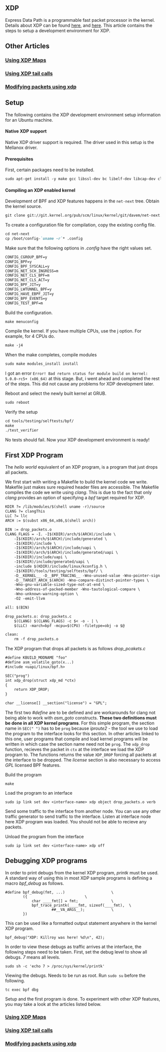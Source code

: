 ## XDP
Express Data Path is a programmable fast packet processor in the kernel. Details about XDP can be found [here](https://dl.acm.org/citation.cfm?id=3281443), and [here](https://developers.redhat.com/blog/2018/12/06/achieving-high-performance-low-latency-networking-with-xdp-part-1/). This article contains the steps to setup a development environment for XDP.  

## Other Articles
### [Using XDP Maps](https://priyankaselvan.github.io/eXpress-Data-Path--Maps)
### [Using XDP tail calls](https://priyankaselvan.github.io/eXpress-Data-Path--TailCalls)
### [Modifying packets using xdp](https://priyaselvan.github.io/eXpress-Data-Path--Packet-Inspection/)

## Setup

The following contains the XDP development environment setup information for an Ubuntu machine.

#### Native XDP support
Native XDP driver support is required. The driver used in this setup is the Mellanox driver. 

#### Prerequisites
First, certain packages need to be installed.
```markdown
sudo apt-get install -y make gcc libssl-dev bc libelf-dev libcap-dev clang gcc-multilib llvm libncurses5-dev git pkg-config libmnl-dev bison flex graphviz git exuberant-ctags binutils iproute2 
```

#### Compiling an XDP enabled kernel
Development of BPF and XDP features happens in the `net-next` tree. Obtain the kernel source.
```markdown
git clone git://git.kernel.org/pub/scm/linux/kernel/git/davem/net-next.git
```

To create a configuration file for compilation, copy the existing config file.
```markdown
cd net-next
cp /boot/config-`uname -r`* .config
```

Make sure that the following options in _.config_ have the right values set.
```markdown
CONFIG_CGROUP_BPF=y
CONFIG_BPF=y
CONFIG_BPF_SYSCALL=y
CONFIG_NET_SCH_INGRESS=m
CONFIG_NET_CLS_BPF=m
CONFIG_NET_CLS_ACT=y
CONFIG_BPF_JIT=y
CONFIG_LWTUNNEL_BPF=y
CONFIG_HAVE_EBPF_JIT=y
CONFIG_BPF_EVENTS=y
CONFIG_TEST_BPF=m
```

Build the configuration.
```markdown
make menuconfig
```

Compile the kernel. If you have multiple CPUs, use the j option. For example, for 4 CPUs do. 
```markdown
make -j4
```

When the make completes, compile modules
```markdown
sudo make modules_install install
```

I got an error `Error! Bad return status for module build on kernel: 5.0.0-rc5+ (x86_64)` at this stage. But, i went ahead and completed the rest of the steps. This did not cause any problems for XDP development later.

Reboot and select the newly built kernel at GRUB. 
```markdown
sudo reboot
```

Verify the setup
```markdown
cd tools/testing/selftests/bpf/
make
./test_verifier
```

No tests should fail. Now your XDP development environment is ready!

## First XDP Program
The _hello world_ equivalent of an XDP program, is a program that just drops all packets. 

We first start with writing a Makefile to build the kernel code we write.  Makefile just makes sure required header files are accessible. The Makefile compiles the code we write using _clang_. This is due to the fact that only _clang_ provides an option of specifying a _bpf_ target required for XDP. 

```markdown
KDIR ?= /lib/modules/$(shell uname -r)/source
CLANG ?= clangThis
LLC ?= llc
ARCH := $(subst x86_64,x86,$(shell arch))

BIN := drop_packets.o
CLANG_FLAGS = -I. -I$(KDIR)/arch/$(ARCH)/include \
    -I$(KDIR)/arch/$(ARCH)/include/generated \
    -I$(KDIR)/include \
    -I$(KDIR)/arch/$(ARCH)/include/uapi \
    -I$(KDIR)/arch/$(ARCH)/include/generated/uapi \
    -I$(KDIR)/include/uapi \
    -I$(KDIR)/include/generated/uapi \
    -include $(KDIR)/include/linux/kconfig.h \
    -I$(KDIR)/tools/testing/selftests/bpf/ \
    -D__KERNEL__ -D__BPF_TRACING__ -Wno-unused-value -Wno-pointer-sign \
    -D__TARGET_ARCH_$(ARCH) -Wno-compare-distinct-pointer-types \
    -Wno-gnu-variable-sized-type-not-at-end \
    -Wno-address-of-packed-member -Wno-tautological-compare \
    -Wno-unknown-warning-option \
    -O2 -emit-llvm

all: $(BIN)

drop_packets.o: drop_packets.c
    $(CLANG) $(CLANG_FLAGS) -c $< -o - | \
    $(LLC) -march=bpf -mcpu=$(CPU) -filetype=obj -o $@

clean:
    rm -f drop_packets.o
```

The XDP program that drops all packets is as follows _drop_pcakets.c_
```markdown
#define KBUILD_MODNAME "foo"
#define asm_volatile_goto(x...)
#include <uapi/linux/bpf.h>

SEC("prog")
int xdp_drop(struct xdp_md *ctx)
{
    return XDP_DROP;
}

char __license[] __section("license") = "GPL";
```

The first two _#define_ are to be defined and are workarounds for clang not being able to work with _asm_goto_ constructs. __These two definitions must be done in all XDP kernel programs__. For this simple program, the section name in `SEC(" ")` has to be `prog` because _iproute2_ - the tool we use to load the program to the interface looks for this section. In other articles linked to this one, user programs that compile and load kernel programs will be written in which case the section name need not be `prog`. The `xdp_drop` function, recieves the packet in `ctx` at the interface we load the XDP program to. The functions returns the value `XDP_DROP` forcing all packets at the interface to be dropped. The _license_ section is also necessary to access _GPL_ licensed BPF features. 

Build the program
```
make
```

Load the program to an interface
```
sudo ip link set dev <interface-name> xdp object drop_packets.o verb
```

Send some traffic to the interface from another node. You can use any other traffic generator to send traffic to the interface. Listen at interface node here XDP program was loaded. You should not be able to recieve any packets. 

Unload the program from the interface
```
sudo ip link set dev <interface-name> xdp off
```

## Debugging XDP programs
In order to print debugs from the kernel XDP program, _printk_ must be used. A standard way of using this in most XDP sample programs is defining a macro _bpf_debug_ as follows. 
```
#define bpf_debug(fmt, ...)                     \
        ({                          \
            char ____fmt[] = fmt;               \
            bpf_trace_printk(____fmt, sizeof(____fmt),  \
                     ##__VA_ARGS__);            \
        })
```

This can be used like a formatted output statement anywhere in the kernel XDP program.
```
bpf_debug("XDP: Killroy was here! %d\n", 42);
```

In order to view these debugs as traffic arrives at the interface, the following steps need to be taken. 
First, set the debug level to show all debugs. _7_ means all levels. 
```
sudo sh -c 'echo 7 > /proc/sys/kernel/printk'
```
Viewing the debugs. Needs to be run as root. Run `sudo su` before the following. 
```
tc exec bpf dbg
```

Setup and the first program is done. To experiment with other XDP features, you may take a look at the articles listed below. 

### [Using XDP Maps](https://priyankaselvan.github.io/eXpress-Data-Path--Maps)
### [Using XDP tail calls](https://priyankaselvan.github.io/eXpress-Data-Path--TailCalls)
### [Modifying packets using xdp](https://priyankaselvan.github.io/eXpress-Data-Path--Modifying-Packets/)
